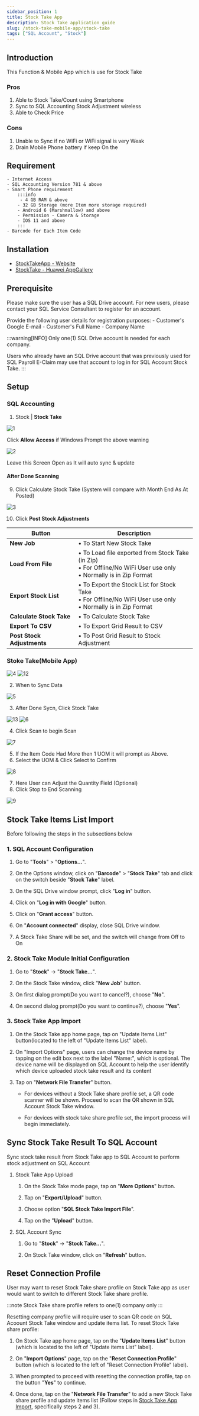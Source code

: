```yaml
---
sidebar_position: 1
title: Stock Take App
description: Stock Take application guide
slug: /stock-take-mobile-app/stock-take
tags: ["SQL Account", "Stock"]
---
```


## Introduction
This Function & Mobile App which is use for Stock Take

### Pros
01. Able to Stock Take/Count using Smartphone
02. Sync to SQL Accounting Stock Adjustment wireless
03. Able to Check Price
### Cons
01. Unable to Sync if no WiFi or WiFi signal is very Weak
02. Drain Mobile Phone battery if keep On the 

## Requirement
    - Internet Access
    - SQL Accounting Version 781 & above
    - Smart Phone requirement
        :::info
         - 4 GB RAM & above
        - 32 GB Storage (more Item more storage required)
        - Android 6 (Marshmallow) and above
        - Permission - Camera & Storage
        - IOS 11 and above
        :::
    - Barcode for Each Item Code

## Installation
- [StockTakeApp - Website](https://www.sql.com.my/sqlstocktake/)
- [StockTake - Huawei AppGallery](https://appgallery.huawei.com/#/app/C102639285)


## Prerequisite

Please make sure the user has a SQL Drive account. For new users, please contact your SQL Service Consultant to register for an account.

Provide the following user details for registration purposes:
    - Customer's Google E-mail
    - Customer's Full Name
    - Company Name

:::warning[INFO]
Only one(1) SQL Drive account is needed for each company.

Users who already have an SQL Drive account that was previously used for SQL Payroll E-Claim may use that account to log in for SQL Account Stock Take.
:::

## Setup
### SQL Accounting
01. Stock | **Stock Take**

   ![1](../../../static/img/integration/stoke-take-mobile-app/stoke-take/stoke-take.png)

Click **Allow Access** if Windows Prompt the above warning

   ![2](../../../static/img/integration/stoke-take-mobile-app/stoke-take/stoke-take1.png)

Leave this Screen Open as It will auto sync & update

#### After Done Scanning

09. Click Calculate Stock Take (System will compare with Month End As At Posted)

   ![3](../../../static/img/integration/stoke-take-mobile-app/stoke-take/stoke-take2.png)

10. Click **Post Stock Adjustments**

| Button                  | Description |
|--------------------------|-------------|
| **New Job**              | • To Start New Stock Take |
| **Load From File**       | • To Load file exported from Stock Take (in Zip) <br/> • For Offline/No WiFi User use only <br/> • Normally is in Zip Format |
| **Export Stock List**    | • To Export the Stock List for Stock Take <br/> • For Offline/No WiFi User use only <br/> • Normally is in Zip Format |
| **Calculate Stock Take** | • To Calculate Stock Take |
| **Export To CSV**        | • To Export Grid Result to CSV |
| **Post Stock Adjustments** | • To Post Grid Result to Stock Adjustment |

### Stoke Take(Mobile App)
   ![4](../../../static/img/integration/stoke-take-mobile-app/stoke-take/stoke-take3.png)
   ![12](../../../static/img/integration/stoke-take-mobile-app/stoke-take/stoke-take4.png)

02. When to Sync Data

   ![5](../../../static/img/integration/stoke-take-mobile-app/stoke-take/stoke-take5.png)


03. After Done Sycn, Click Stock Take

   ![13](../../../static/img/integration/stoke-take-mobile-app/stoke-take/stoke-take6.png)
   ![6](../../../static/img/integration/stoke-take-mobile-app/stoke-take/stoke-take7.png)

04. Click Scan to begin Scan

   ![7](../../../static/img/integration/stoke-take-mobile-app/stoke-take/stoke-take8.png)

05. If the Item Code Had More then 1 UOM it will prompt as Above.
06. Select the UOM & Click Select to Confirm

   ![8](../../../static/img/integration/stoke-take-mobile-app/stoke-take/stoke-take9.png)

07. Here User can Adjust the Quantity Field (Optional)
08. Click Stop to End Scanning

   ![9](../../../static/img/integration/stoke-take-mobile-app/stoke-take/stoke-take10.png)



## Stock Take Items List Import

Before following the steps in the subsections below

### 1. SQL Account Configuration

1. Go to "**Tools**" > "**Options...**".

2. On the Options window, click on "**Barcode**" > "**Stock Take**" tab and click on the switch beside "**Stock Take**" label.

3. On the SQL Drive window prompt, click "**Log in**" button.

4. Click on "**Log in with Google**" button.

5. Click on "**Grant access**" button.

6. On "**Account connected**" display, close SQL Drive window.

7. A Stock Take Share will be set, and the switch will change from Off to On

### 2. Stock Take Module Initial Configuration

1. Go to "**Stock**" -> "**Stock Take...**".

2. On the Stock Take window, click "**New Job**" button.

3. On first dialog prompt(Do you want to cancel?), choose "**No**".

4. On second dialog prompt(Do you want to continue?), choose "**Yes**".

### 3. Stock Take App Import

1. On the Stock Take app home page, tap on "Update Items List" button(located to the left of "Update Items List" label).

2. On "Import Options" page, users can change the device name by tapping on the edit box next to the label "Name:", which is optional. The device name will be displayed on SQL Account to help the user identify which device uploaded stock take result and its content

3. Tap on "**Network File Transfer**" button.

    * For devices without a Stock Take share profile set, a QR code scanner will be shown. Proceed to scan the QR shown in SQL Account Stock Take window.

    * For devices with stock take share profile set, the import process will begin immediately.

##  Sync Stock Take Result To SQL Account

Sync stock take result from Stock Take app to SQL Account to perform stock adjustment on SQL Account

1. Stock Take App Upload

   1. On the Stock Take mode page, tap on "**More Options**" button.

   2. Tap on "**Export/Upload**" button.

   3. Choose option "**SQL Stock Take Import File**".

   4. Tap on the "**Upload**" button.

2. SQL Account Sync

   1. Go to "**Stock**" -> "**Stock Take...**".

   2. On Stock Take window, click on "**Refresh**" button.

##  Reset Connection Profile

User may want to reset Stock Take share profile on Stock Take app as user would want to switch to different Stock Take share profile.

:::note
Stock Take share profile refers to one(1) company only
:::

Resetting company profile will require user to scan QR code on SQL Acoount Stock Take window and update items list. To reset Stock Take share profile:

1. On Stock Take app home page, tap on the "**Update Items List**" button (which is located to the left of "Update items List" label).

2. On "**Import Options**" page, tap on the "**Reset Connection Profile**" button (which is located to the left of "Reset Connection Profile" label).

3. When prompted to proceed with resetting the connection profile, tap on the button "**Yes**" to continue.

4. Once done, tap on the "**Network File Transfer**" to add a new Stock Take share profile and update items list (Follow steps in [Stock Take App Import](#3-stock-take-app-import), specifically steps 2 and 3).
